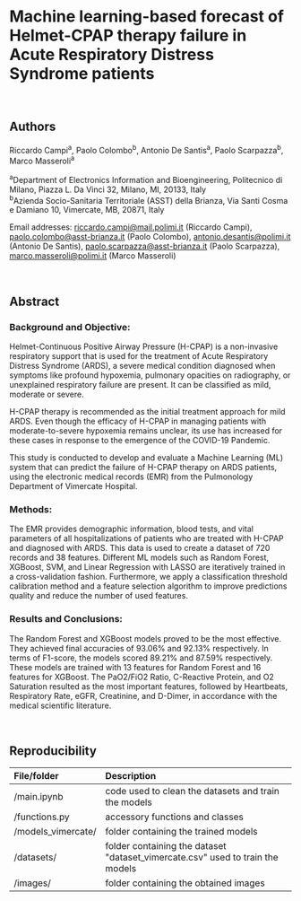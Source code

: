 # Machine learning-based forecast of Helmet-CPAP therapy failure in Acute Respiratory Distress Syndrome patients

<br>

## Authors
Riccardo Campi<sup>a</sup>, Paolo Colombo<sup>b</sup>, Antonio De Santis<sup>a</sup>, Paolo Scarpazza<sup>b</sup>, Marco Masseroli<sup>a</sup>

<sup>a</sup>Department of Electronics Information and Bioengineering, Politecnico di Milano, Piazza L. Da Vinci 32, Milano, MI, 20133, Italy<br>
<sup>b</sup>Azienda Socio-Sanitaria Territoriale (ASST) della Brianza, Via Santi Cosma e Damiano 10, Vimercate, MB, 20871, Italy

Email addresses: riccardo.campi@mail.polimi.it (Riccardo Campi), paolo.colombo@asst-brianza.it (Paolo Colombo), antonio.desantis@polimi.it (Antonio De Santis), paolo.scarpazza@asst-brianza.it (Paolo Scarpazza), marco.masseroli@polimi.it (Marco Masseroli)

<br>

## Abstract
### Background and Objective:
Helmet-Continuous Positive Airway Pressure (H-CPAP) is a non-invasive respiratory
support that is used for the treatment of Acute Respiratory Distress Syndrome (ARDS), a severe medical condition
diagnosed when symptoms like profound hypoxemia, pulmonary opacities on radiography, or unexplained respiratory
failure are present. It can be classified as mild, moderate or severe.

H-CPAP therapy is recommended as the initial treatment approach for mild ARDS. Even though the efficacy of
H-CPAP in managing patients with moderate-to-severe hypoxemia remains unclear, its use has increased for these cases
in response to the emergence of the COVID-19 Pandemic.

This study is conducted to develop and evaluate a Machine Learning (ML) system that can predict the failure of H-CPAP therapy
on ARDS patients, using the electronic medical records (EMR) from the Pulmonology Department of Vimercate Hospital.

### Methods:
The EMR provides demographic information, blood tests, and vital parameters of all hospitalizations of
patients who are treated with H-CPAP and diagnosed with ARDS. This data is used to create a dataset of 720 records
and 38 features. Different ML models such as Random Forest, XGBoost, SVM, and Linear Regression with LASSO
are iteratively trained in a cross-validation fashion. Furthermore, we apply a classification threshold calibration method
and a feature selection algorithm to improve predictions quality and reduce the number of used features.

### Results and Conclusions:
The Random Forest and XGBoost models proved to be the most effective.
They achieved final accuracies of 93.06% and 92.13% respectively. In terms of F1-score, the models scored 89.21%
and 87.59% respectively. These models are trained with 13 features for Random Forest and 16 features for XGBoost.
The PaO2/FiO2 Ratio, C-Reactive Protein, and O2 Saturation resulted as the most important features, followed by
Heartbeats, Respiratory Rate, eGFR, Creatinine, and D-Dimer, in accordance with the medical scientific literature.

<br>

## Reproducibility

| File/folder        | Description                                                                    |
|:------------------ |:------------------------------------------------------------------------------ |
| /main.ipynb        | code used to clean the datasets and train the models                           |
| /functions.py      | accessory functions and classes                                                |
| /models_vimercate/ | folder containing the trained models                                           |
| /datasets/         | folder containing the dataset "dataset_vimercate.csv" used to train the models |
| /images/           | folder containing the obtained images                                          |
